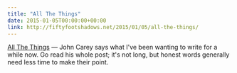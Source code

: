 ```yaml
---
title: "All The Things"
date: 2015-01-05T00:00:00+00:00
link: http://fiftyfootshadows.net/2015/01/05/all-the-things/
---
```

[All The Things](http://fiftyfootshadows.net/2015/01/05/all-the-things/) &mdash; 
 John Carey says what I've been wanting to write for a while now. Go read his whole post; it's not long, but honest words generally need less time to make their point.
